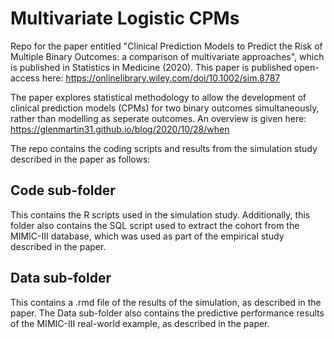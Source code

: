 # Multivariate Logistic CPMs
Repo for the paper entitled "Clinical Prediction Models to Predict the Risk of Multiple Binary Outcomes: a comparison of multivariate approaches", which is published in Statistics in Medicine (2020). This paper is published open-access here: https://onlinelibrary.wiley.com/doi/10.1002/sim.8787

The paper explores statistical methodology to allow the development of clinical prediction models (CPMs) for two binary outcomes simultaneously, rather than modelling as seperate outcomes. An overview is given here: https://glenmartin31.github.io/blog/2020/10/28/when

The repo contains the coding scripts and results from the simulation study described in the paper as follows:
## Code sub-folder
This contains the R scripts used in the simulation study. Additionally, this folder also contains the SQL script used to extract the cohort from the MIMIC-III database, which was used as part of the empirical study described in the paper.

## Data sub-folder
This contains a .rmd file of the results of the simulation, as described in the paper. The Data sub-folder also contains the predictive performance results of the MIMIC-III real-world example, as described in the paper.
